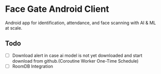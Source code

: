# Face Gate Android Client

Android app for identification, attendance, and face scanning with AI & ML at scale.

## Todo

- [ ] Download alert in case ai model is not yet downloaded and start download from github.(Coroutine Worker One-Time
  Schedule)
- [ ] RoomDB Integration